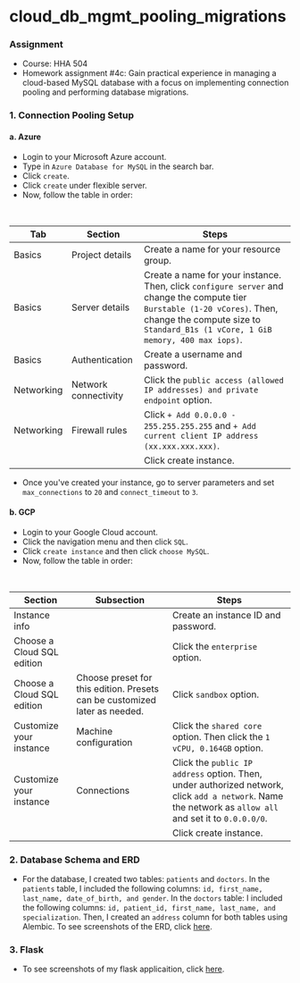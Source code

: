 # cloud_db_mgmt_pooling_migrations

### Assignment
- Course: HHA 504
- Homework assignment #4c: Gain practical experience in managing a cloud-based MySQL database with a focus on implementing connection pooling and performing database migrations.

### 1. Connection Pooling Setup
#### a. Azure
- Login to your Microsoft Azure account.
- Type in `Azure Database for MySQL` in the search bar.
- Click `create`.
- Click `create` under flexible server.
- Now, follow the table in order:
<br>

  | Tab | Section | Steps |
  | --- | --- | --- |
  | Basics | Project details | Create a name for your resource group. |
  | Basics | Server details | Create a name for your instance. Then, click `configure server` and change the compute tier `Burstable (1-20 vCores)`. Then, change the compute size to `Standard_B1s (1 vCore, 1 GiB memory, 400 max iops)`.|
  | Basics | Authentication | Create a username and password. |
  | Networking | Network connectivity | Click the `public access (allowed IP addresses) and private endpoint` option. |
  | Networking | Firewall rules | Click `+ Add 0.0.0.0 - 255.255.255.255` and `+ Add current client IP address (xx.xxx.xxx.xxx)`. |
  | | | Click create instance. |

- Once you've created your instance, go to server parameters and set `max_connections` to `20` and `connect_timeout` to `3`.

#### b. GCP
- Login to your Google Cloud account.
- Click the navigation menu and then click `SQL`.
- Click `create instance` and then click `choose MySQL`.
- Now, follow the table in order:
<br>

  | Section | Subsection | Steps |
  | --- | --- | --- |
  | Instance info | | Create an instance ID and password. |
  | Choose a Cloud SQL edition | | Click the `enterprise` option. |
  | Choose a Cloud SQL edition | Choose preset for this edition. Presets can be customized later as needed. | Click `sandbox` option. |
  | Customize your instance | Machine configuration | Click the `shared core` option. Then click the `1 vCPU, 0.164GB` option. |
  | Customize your instance | Connections | Click the `public IP address` option. Then, under authorized network, click `add a network`. Name the network as `allow all` and set it to `0.0.0.0/0`. |
  | | | Click create instance. |

### 2. Database Schema and ERD
- For the database, I created two tables: `patients` and `doctors`. In the `patients` table, I included the following columns: `id, first_name, last_name, date_of_birth, and gender`. In the `doctors` table: I included the following columns: `id, patient_id, first_name, last_name, and specialization`. Then, I created an `address` column for both tables using Alembic. To see screenshots of the ERD, click [here](https://github.com/Beczheng/cloud_db_mgmt_pooling_migrations/tree/main/screenshots).

### 3. Flask
- To see screenshots of my flask applicaition, click [here](https://github.com/Beczheng/cloud_db_mgmt_pooling_migrations/tree/main/screenshots).
